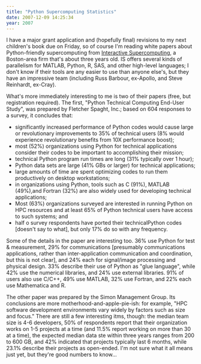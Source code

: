 ```yaml
---
title: "Python Supercomputing Statistics"
date: 2007-12-09 14:25:34
year: 2007
---
```

I have a major grant application and (hopefully final) revisions to my next children's book due on Friday, so of course I'm reading white papers about Python-friendly supercomputing from <a href="http://www.interactivesupercomputing.com">Interactive Supercomputing</a>, a Boston-area firm that's about three years old.  IS offers several kinds of parallelism for MATLAB, Python, R, SAS, and other high-level languages; I don't know if their tools are any easier to use than anyone else's, but they have an impressive team (including Russ Barbour, ex-Apollo, and Steve Reinhardt, ex-Cray).

What's more immediately interesting to me is two of their papers (free, but registration required).  The first, "Python Technical Computing End-User Study", was prepared by Fletcher Spaght, Inc.; based on 604 responses to a survey, it concludes that:
<ul>
  <li>significantly increased performance of Python codes would cause large or revolutionary improvements to 35% of technical users (8% would experience revolutionary benefits from 10X performance boost);</li>
  <li>most (52%) organizations using Python for technical applications consider their codes to be important to accomplishing their mission;</li>
  <li>technical Python program run times are long (31% typically over 1 hour);</li>
  <li>Python data sets are large (41% GBs or larger) for technical applications;</li>
  <li>large amounts of time are spent optimizing codes to run them productively on desktop workstations;</li>
  <li>in organizations using Python, tools such as C (91%), MATLAB (49%),and Fortran (32%) are also widely used for developing technical applications;</li>
  <li>Most (63%) organizations surveyed are interested in running Python on HPC resources and at least 65% of Python technical users have access to such systems; and</li>
  <li>half o survey respondents have ported their technicalPython codes [doesn't say to what], but only 17% do so with any frequency.</li>
</ul>
Some of the details in the paper are interesting too.  36% use Python for test & measurement, 29% for communications [presumably communications applications, rather than inter-application communication and coordination, but this is not clear], and 24% each for signal/image processing and physical design.  33% describe their use of Python as "glue language", while 42% use the numerical libraries, and 24% use external libraries.  91% of users also use C/C++, 49% use MATLAB, 32% use Fortran, and 22% each use Mathematica and R.

The other paper was prepared by the Simon Management Group.  Its conclusions are more motherhood-and-apple-pie-ish: for example, "HPC software development environments vary widely by factors such as size and focus."  There are still a few interesting itms, though: the median team size is 4-6 developers, 50% of respondents report that their organization works on 1-5 projects at a time (and 11.5% report working on more than 30 at a time), the expected median data ste within three years ranges from 200 to 600 GB, and 42% indicated that projects typically last 6 months, while 23.1% describe their projects as open-ended.  I'm not sure what it all means just yet, but they're good numbers to know…
